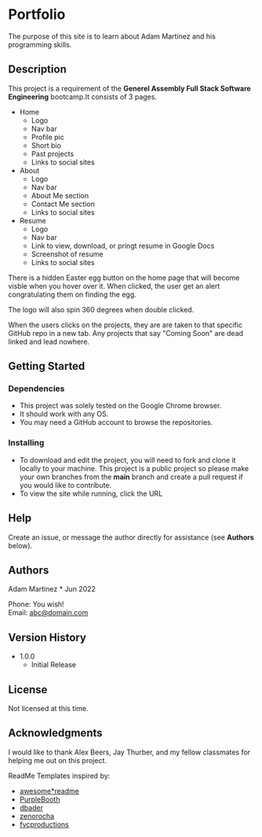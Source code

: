 # Portfolio

The purpose of this site is to learn about Adam Martinez and his programming skills.

## Description

This project is a requirement of the **Generel Assembly Full Stack Software Engineering** bootcamp.It consists of 3 pages.
* Home
  * Logo
  * Nav bar
  * Profile pic
  * Short bio
  * Past projects
  * Links to social sites 
* About
  * Logo
  * Nav bar
  * About Me section
  * Contact Me section
  * Links to social sites
* Resume
  * Logo
  * Nav bar
  * Link to view, download, or pringt resume in Google Docs
  * Screenshot of resume
  * Links to social sites

There is a hidden Easter egg button on the home page that will become visble when you hover over it. When clicked, the user get an alert congratulating them on finding the egg. </br>

The logo will also spin 360 degrees when double clicked.  </br>

When the users clicks on the projects, they are are taken to that specific GitHub repo in a new tab. Any projects that say "Coming Soon" are dead linked and lead nowhere.

## Getting Started

### Dependencies

* This project was solely tested on the Google Chrome browser. 
* It should work with any OS.
* You may need a GitHub account to browse the repositories.

### Installing

* To download and edit the project, you will need to fork and clone it locally to your machine. This project is a public project so please make your own branches from the **main** branch and create a pull request if you would like to contribute.
* To view the site while running, click the URL

## Help

Create an issue, or message the author directly for assistance (see **Authors** below). 

## Authors

Adam Martinez * Jun 2022

Phone: You wish!</br>
Email: abc@domain.com

## Version History

* 1.0.0
    * Initial Release

## License

Not licensed at this time.

## Acknowledgments

I would like to thank Alex Beers, Jay Thurber, and my fellow classmates for helping me out on this project.</br>

ReadMe Templates inspired by:
* [awesome*readme](https://github.com/matiassingers/awesome*readme)
* [PurpleBooth](https://gist.github.com/PurpleBooth/109311bb0361f32d87a2)
* [dbader](https://github.com/dbader/readme*template)
* [zenorocha](https://gist.github.com/zenorocha/4526327)
* [fvcproductions](https://gist.github.com/fvcproductions/1bfc2d4aecb01a834b46)